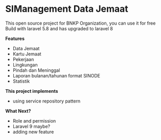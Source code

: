# SIManagement Data Jemaat
This open source project for BNKP Organization, you can use it for free
Build with laravel 5.8 and has upgraded to laravel 8

**Features**
- Data Jemaat
- Kartu Jemaat
- Pekerjaan
- Lingkungan
- Pindah dan Meninggal
- Laporan bulanan/tahunan format SINODE
- Statistik

**This project implements**
* using service repository pattern

**What Next?**
- Role and permission
- Laravel 9 maybe?
- adding new feature
